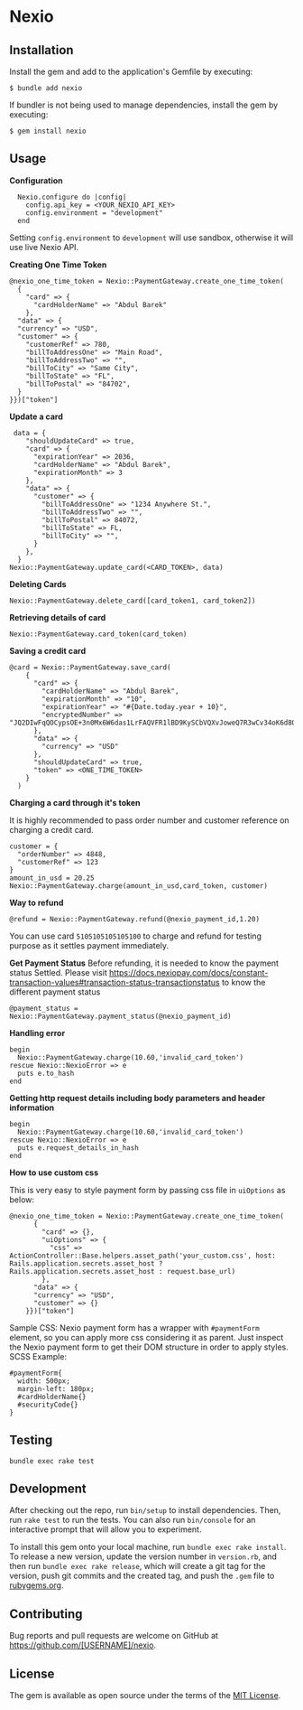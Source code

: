 # Nexio

## Installation

Install the gem and add to the application's Gemfile by executing:

    $ bundle add nexio

If bundler is not being used to manage dependencies, install the gem by executing:

    $ gem install nexio

## Usage

**Configuration**
```
  Nexio.configure do |config|
    config.api_key = <YOUR_NEXIO_API_KEY>
    config.environment = "development"
  end
```
Setting `config.environment` to `development` will use sandbox, otherwise it will use live Nexio API.

**Creating One Time Token**
```
@nexio_one_time_token = Nexio::PaymentGateway.create_one_time_token(
  {
    "card" => {
      "cardHolderName" => "Abdul Barek"
    },
  "data" => {
  "currency" => "USD",
  "customer" => {
    "customerRef" => 780,
    "billToAddressOne" => "Main Road",
    "billToAddressTwo" => "",
    "billToCity" => "Same City",
    "billToState" => "FL",
    "billToPostal" => "84702",
  }
}})["token"]
```

**Update a card**
```
 data = {
    "shouldUpdateCard" => true,
    "card" => {
      "expirationYear" => 2036,
      "cardHolderName" => "Abdul Barek",
      "expirationMonth" => 3
    },
    "data" => {
      "customer" => {
        "billToAddressOne" => "1234 Anywhere St.",
        "billToAddressTwo" => "",
        "billToPostal" => 84072,
        "billToState" => FL,
        "billToCity" => "",
      }
    },
  }
Nexio::PaymentGateway.update_card(<CARD_TOKEN>, data)
```

**Deleting Cards**

```
Nexio::PaymentGateway.delete_card([card_token1, card_token2])
```

**Retrieving details of card**
```
Nexio::PaymentGateway.card_token(card_token)
```

**Saving a credit card**
```
@card = Nexio::PaymentGateway.save_card(
    {
      "card" => {
        "cardHolderName" => "Abdul Barek",
        "expirationMonth" => "10",
        "expirationYear" => "#{Date.today.year + 10}",
        "encryptedNumber" => "JQ2DIwFqQOCypsOE+3n0Mx6W6das1LrFAQVFR1lBD9KySCbVQXvJoweQ7R3wCv34oK6d8QlYQgsAWpmcROiwe4LowQI3pLfADmGRg4arowdaW8UBcR3gm26tT7KUdG13Y+0aiTKSleSJiRUSm3yU/VrNMe1tblYG+SsmtC8c3PEZkQxkJ216RYCzBkFRku2O7TRvx/GtxGd4VQItIF567VanRmZ8tIUaZGg9ZN6PKzUifRfCCt+2XGY7I1+Z7EOEAX1gQZT86+2vzcdk8MiZtMS4KYs+4kngSxR2EhyJa+3wRQBmkApRt03qCoWJEPIbNYxgwdjapy2oWeI/DrZu6A=="
      },
      "data" => {
        "currency" => "USD"
      },
      "shouldUpdateCard" => true,
      "token" => <ONE_TIME_TOKEN>
    }
  )
```

**Charging a card through it's token**

It is highly recommended to pass order number and customer reference on charging a credit card.

```
customer = {
  "orderNumber" => 4848,
  "customerRef" => 123
}
amount_in_usd = 20.25
Nexio::PaymentGateway.charge(amount_in_usd,card_token, customer)
```

**Way to refund**
```
@refund = Nexio::PaymentGateway.refund(@nexio_payment_id,1.20)
```
You can use card `5105105105105100` to charge and refund for testing purpose as it settles payment immediately.

**Get Payment Status**
Before refunding, it is needed to know the payment status Settled. Please visit 
https://docs.nexiopay.com/docs/constant-transaction-values#transaction-status-transactionstatus
to know the different payment status
```
@payment_status = Nexio::PaymentGateway.payment_status(@nexio_payment_id)
```

**Handling error**
```
begin
  Nexio::PaymentGateway.charge(10.60,'invalid_card_token')
rescue Nexio::NexioError => e
  puts e.to_hash
end
```

**Getting http request details including body parameters and header information**
```
begin
  Nexio::PaymentGateway.charge(10.60,'invalid_card_token')
rescue Nexio::NexioError => e
  puts e.request_details_in_hash
end
```

**How to use custom css**

This is very easy to style payment form by passing css file in `uiOptions` as below:
```
@nexio_one_time_token = Nexio::PaymentGateway.create_one_time_token(
      {
        "card" => {},
        "uiOptions" => {
          "css" => ActionController::Base.helpers.asset_path('your_custom.css', host: Rails.application.secrets.asset_host ? Rails.application.secrets.asset_host : request.base_url)
        },
      "data" => {
      "currency" => "USD",
      "customer" => {}
    }})["token"]
```
Sample CSS: Nexio payment form has a wrapper with `#paymentForm` element, so you can apply more
css considering it as parent. Just inspect the Nexio payment form to get their DOM structure in order
to apply styles. SCSS Example:
```
#paymentForm{
  width: 500px;
  margin-left: 180px;
  #cardHolderName{}
  #securityCode{}
}
```

## Testing
`bundle exec rake test`

## Development

After checking out the repo, run `bin/setup` to install dependencies. Then, run `rake test` to run the tests. You can also run `bin/console` for an interactive prompt that will allow you to experiment.

To install this gem onto your local machine, run `bundle exec rake install`. To release a new version, update the version number in `version.rb`, and then run `bundle exec rake release`, which will create a git tag for the version, push git commits and the created tag, and push the `.gem` file to [rubygems.org](https://rubygems.org).

## Contributing

Bug reports and pull requests are welcome on GitHub at https://github.com/[USERNAME]/nexio.

## License

The gem is available as open source under the terms of the [MIT License](https://opensource.org/licenses/MIT).
